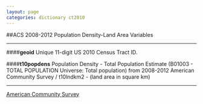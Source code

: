 ```yaml
---
layout: page
categories: dictionary ct2010
---
```


##ACS 2008-2012 Population Density-Land Area Variables

---

####**geoid**
Unique 11-digit US 2010 Census Tract ID.


####**t10popdens**
Population Density - Total Population Estimate (B01003 - TOTAL POPULATION Universe: Total population) from 2008-2012 American Community Survey / t10lndkm2 - (land area in square km)

---
[American Community Survey](http://factfinder.census.gov/faces/nav/jsf/pages/searchresults.xhtml?refresh=t#)